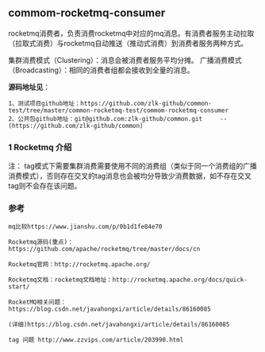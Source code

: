 ##  commom-rocketmq-consumer

rocketmq消费者，负责消费rocketmq中对应的mq消息。有消费者服务主动拉取（拉取式消费）与rocketmq自动推送（推动式消费）到消费者服务两种方式。

集群消费模式（Clustering）：消息会被消费者服务平均分摊。
广播消费模式（Broadcasting）：相同的消费者组都会接收到全量的消息。

**源码地址见**：

    1、测试项目github地址：https://github.com/zlk-github/common-test/tree/master/common-rocketmq-test/commom-rocketmq-consumer
    2、公共包github地址：git@github.com:zlk-github/common.git     --(https://github.com/zlk-github/common)

### 1 Rocketmq 介绍

注： 
    tag模式下需要集群消费需要使用不同的消费组（类似于同一个消费组的广播消费模式），否则存在交叉的tag消息也会被均分导致少消费数据，如不存在交叉tag则不会存在该问题。

### 参考

    mq比较https://www.jianshu.com/p/0b1d1fe84e70

    Rocketmq源码(重点)：https://github.com/apache/rocketmq/tree/master/docs/cn
 
    Rocketmq官网：http://rocketmq.apache.org/
    
    Rocketmq文档：rocketmq文档地址：http://rocketmq.apache.org/docs/quick-start/

    RocketMQ相关问题：https://blog.csdn.net/javahongxi/article/details/86160085

    (详细)https://blog.csdn.net/javahongxi/article/details/86160085

    tag 问题 http://www.zzvips.com/article/203990.html
